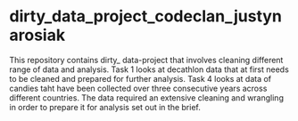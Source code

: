 # dirty_data_project_codeclan_justynarosiak

This repository contains dirty_ data-project that involves cleaning different range of data and analysis.
Task 1  looks at decathlon data that at first needs to be cleaned and prepared for further analysis.
Task 4 looks at data of candies taht have been collected over three consecutive years across different countries. The data required an extensive cleaning and wrangling in order to prepare it for analysis set out in the brief.
